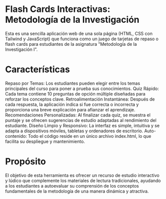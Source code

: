 # Flash Cards Interactivas: Metodología de la Investigación
Esta es una sencilla aplicación web de una sola página (HTML, CSS con Tailwind y JavaScript) que funciona como un juego de tarjetas de repaso o flash cards para estudiantes de la asignatura "Metodología de la Investigación I".

# Características
Repaso por Temas: Los estudiantes pueden elegir entre los temas principales del curso para poner a prueba sus conocimientos.
Quiz Rápido: Cada tema contiene 10 preguntas de opción múltiple diseñadas para reforzar los conceptos clave.
Retroalimentación Instantánea: Después de cada respuesta, la aplicación indica si fue correcta o incorrecta y proporciona una breve explicación para afianzar el aprendizaje.
Recomendaciones Personalizadas: Al finalizar cada quiz, se muestra el puntaje y se ofrecen sugerencias de estudio adaptadas al rendimiento del estudiante.
Diseño Limpio y Responsivo: La interfaz es simple, intuitiva y se adapta a dispositivos móviles, tabletas y ordenadores de escritorio.
Auto-contenido: Todo el código reside en un único archivo index.html, lo que facilita su despliegue y mantenimiento.

# Propósito
El objetivo de esta herramienta es ofrecer un recurso de estudio interactivo y lúdico que complemente los materiales de lectura tradicionales, ayudando a los estudiantes a autoevaluar su comprensión de los conceptos fundamentales de la metodología de una manera dinámica y atractiva.
